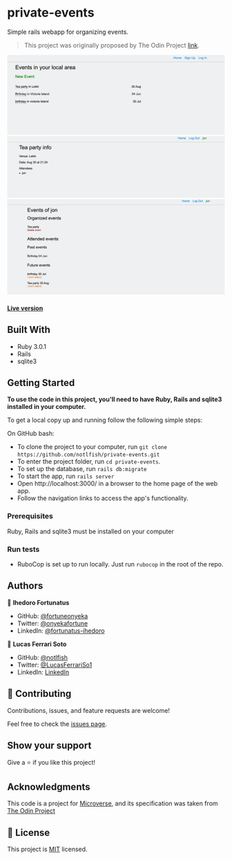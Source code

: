 # private-events

Simple rails webapp for organizing events.

> This project was originally proposed by The Odin Project [link](https://www.theodinproject.com/paths/full-stack-ruby-on-rails/courses/ruby-on-rails/lessons/associations).

![Screenshot](assets/imgs/event-index.png)
![Screenshot](assets/imgs/events-info.png)
![Screenshot](assets/imgs/users-event.png)

#### [Live version](https://pacific-hollows-10915.herokuapp.com/)

## Built With

- Ruby 3.0.1
- Rails
- sqlite3

## Getting Started

**To use the code in this project, you'll need to have Ruby, Rails and sqlite3 installed in your computer.**

To get a local copy up and running follow the following simple steps:

On GitHub bash:

  - To clone the project to your computer, run `git clone https://github.com/notlfish/private-events.git`
  - To enter the project folder, run `cd private-events`.
  - To set up the database, run `rails db:migrate`
  - To start the app, run `rails server`
  - Open http://localhost:3000/ in a browser to the home page of the web app.
  - Follow the navigation links to access the app's functionality.

### Prerequisites

Ruby, Rails and sqlite3 must be installed on your computer

### Run tests

- RuboCop is set up to run locally. Just run `rubocop` in the root of the repo.

## Authors

👤 **Ihedoro Fortunatus**

- GitHub: [@fortuneonyeka](https://github.com/fortuneonyeka/)
- Twitter: [@onyekafortune](https://twitter.com/AngelaCunaDev)
- LinkedIn: [@fortunatus-ihedoro](https://www.linkedin.com/in/fortunatus-ihedoro/)

👤 **Lucas Ferrari Soto**

- GitHub: [@notlfish](https://github.com/notlfish)
- Twitter: [@LucasFerrariSo1](https://twitter.com/LucasFerrariSo1)
- LinkedIn: [LinkedIn](https://www.linkedin.com/in/lucas-mauricio-ferrari-soto-472a3515a/)

## 🤝 Contributing

Contributions, issues, and feature requests are welcome!

Feel free to check the [issues page](https://github.com/notlfish/ruby-bubble-sort/issues).

## Show your support

Give a ⭐️ if you like this project!

## Acknowledgments

This code is a project for [Microverse](https://www.microverse.org/), and its specification was taken from [The Odin Project](https://www.theodinproject.com/home)

## 📝 License

This project is [MIT](./LICENSE) licensed.
